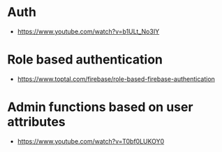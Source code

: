 
# Auth
 - https://www.youtube.com/watch?v=b1ULt_No3IY

# Role based authentication
 - https://www.toptal.com/firebase/role-based-firebase-authentication

# Admin functions based on user attributes
 - https://www.youtube.com/watch?v=T0bf0LUKOY0

